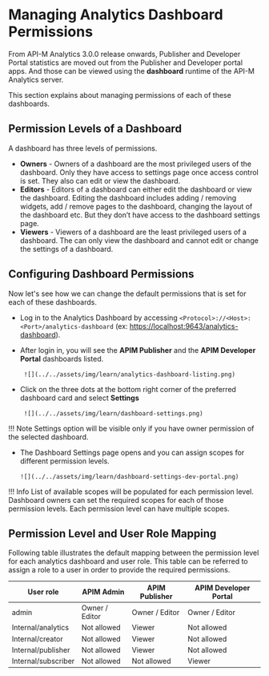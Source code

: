 # Managing Analytics Dashboard Permissions

From API-M Analytics 3.0.0 release onwards, Publisher and Developer Portal statistics are moved out from the Publisher and Developer portal apps.
And those can be viewed using the **dashboard** runtime of the API-M Analytics server.

This section explains about managing permissions of each of these dashboards.

## Permission Levels of a Dashboard
A dashboard has three levels of permissions.

+ **Owners** - Owners of a dashboard are the most privileged users of the dashboard. Only they have access to settings page once access control is set. They also can edit or view the dashboard.
+ **Editors** - Editors of a dashboard can either edit the dashboard or view the dashboard. Editing the dashboard includes adding / removing widgets, add / remove pages to the dashboard, changing the layout of the dashboard etc. 
But they don’t have access to the dashboard settings page.
+ **Viewers** - Viewers of a dashboard are the least privileged users of a dashboard. The can only view the dashboard and cannot edit or change the settings of a dashboard.

## Configuring Dashboard Permissions
Now let's see how we can change the default permissions that is set for each of these dashboards.

+ Log in to the Analytics Dashboard by accessing `<Protocol>://<Host>:<Port>/analytics-dashboard` (ex: [https://localhost:9643/analytics-dashboard](https://localhost:9643/analytics-dashboard)). 
+ After login in, you will see the **APIM Publisher** and the **APIM Developer Portal** dashboards listed.
  
       ![](../../assets/img/learn/analytics-dashboard-listing.png)

+ Click on the three dots at the bottom right corner of the preferred dashboard card and select **Settings**

       ![](../../assets/img/learn/dashboard-settings.png)
     
!!! Note
      Settings option will be visible only if you have owner permission of the selected dashboard.
      
+ The Dashboard Settings page opens and you can assign scopes for different permission levels.

      ![](../../assets/img/learn/dashboard-settings-dev-portal.png)
      
!!! Info
      List of available scopes will be populated for each permission level. Dashboard owners can set the required scopes for each of those permission levels. Each permission level can have multiple scopes.

## Permission Level and User Role Mapping

Following table illustrates the default mapping between the permission level for each analytics dashboard and user role. This table can be referred to assign a role to a user in order to provide the required permissions. 

| **User role**       | **APIM Admin**    | **APIM Publisher**  | **APIM Developer Portal** |
|---------------------|-------------------|---------------------|---------------------------|
| admin               | Owner / Editor    | Owner / Editor      | Owner / Editor            |
| Internal/analytics  | Not allowed       | Viewer              | Not allowed               |
| Internal/creator    | Not allowed       | Viewer              | Not allowed               |
| Internal/publisher  | Not allowed       | Viewer              | Not allowed               |
| Internal/subscriber | Not allowed       | Not allowed         | Viewer                    |
